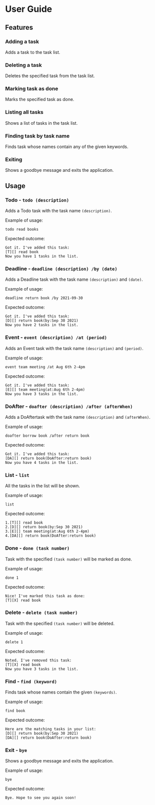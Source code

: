# User Guide

## Features

### Adding a task

Adds a task to the task list.

### Deleting a task

Deletes the specified task from the task list.

### Marking task as done

Marks the specified task as done.

### Listing all tasks

Shows a list of tasks in the task list.

### Finding task by task name

Finds task whose names contain any of the given keywords.

### Exiting

Shows a goodbye message and exits the application.

## Usage

### Todo - `todo (description)`

Adds a Todo task with the task name `(description)`.

Example of usage: 

`todo read books`

Expected outcome:

`Got it. I've added this task:`<br />
`[T][] read book`<br />
`Now you have 1 tasks in the list.`


### Deadline - `deadline (description) /by (date)`

Adds a Deadline task with the task name `(description)` and `(date)`.

Example of usage: 

`deadline return book /by 2021-09-30`

Expected outcome:

`Got it. I've added this task:`<br />
`[D][] return book(by:Sep 30 2021)`<br />
`Now you have 2 tasks in the list.`

### Event - `event (description) /at (period)`

Adds an Event task with the task name `(description)` and `(period)`.

Example of usage: 

`event team meeting /at Aug 6th 2-4pm`

Expected outcome:

`Got it. I've added this task:`<br />
`[E][] team meeting(at:Aug 6th 2-4pm)`<br />
`Now you have 3 tasks in the list.`

### DoAfter - `doafter (description) /after (afterWhen)` 

Adds a DoAftertask with the task name `(description)` and `(afterWhen)`.

Example of usage: 

`doafter borrow book /after return book`

Expected outcome:

`Got it. I've added this task:`<br />
`[DA][] return book(DoAfter:return book)`<br />
`Now you have 4 tasks in the list.`

### List - `list`

All the tasks in the list will be shown.

Example of usage: 

`list`

Expected outcome:

`1.[T][] read book`<br />
`2.[D][] return book(by:Sep 30 2021)`<br />
`3.[E][] team meeting(at:Aug 6th 2-4pm)`<br />
`4.[DA][] return book(DoAfter:return book)`


### Done - `done (task number)`

Task with the specified `(task number)` will be marked as done.

Example of usage: 

`done 1`

Expected outcome:

`Nice! I've marked this task as done:`<br />
`[T][X] read book`

### Delete - `delete (task number)`

Task with the specified `(task number)` will be deleted.

Example of usage: 

`delete 1`

Expected outcome:

`Noted. I've removed this task:`<br />
`[T][X] read book`<br />
`Now you have 3 tasks in the list.`

### Find - `find (keyword)`

Finds task whose names contain the given `(keywords)`.

Example of usage: 

`find book`

Expected outcome:

`Here are the matching tasks in your list:`<br />
`[D][] return book(by:Sep 30 2021)`<br />
`[DA][] return book(DoAfter:return book)`

### Exit - `bye`

Shows a goodbye message and exits the application.

Example of usage:

`bye`

Expected outcome:

`Bye. Hope to see you again soon!`

